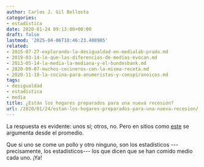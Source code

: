 ```yaml
---
author: Carlos J. Gil Bellosta
categories:
- estadística
date: 2020-01-24 09:13:00+00:00
draft: false
lastmod: '2025-04-06T18:46:23.408905'
related:
- 2015-07-27-explorando-la-desigualdad-en-medialab-prado.md
- 2019-03-14-lo-que-las-diferencias-de-medias-evocan.md
- 2013-05-14-la-media-la-mediana-y-el-bundesbank.md
- 2020-09-07-muchos-cocineros-con-la-misma-receta.md
- 2020-11-18-la-cocina-para-anumeristas-y-conspiranoicos.md
tags:
- desigualdad
- estadística
- media
title: ¿Están los hogares preparados para una nueva recesión?
url: /2020/01/24/estan-los-hogares-preparados-para-una-nueva-recesion/
---
```


La respuesta es evidente: unos sí; otros, no. Pero en sitios como [este](https://nadaesgratis.es/antonia-diaz/estan-los-hogares-preparados-para-una-nueva-recesion) se argumenta desde el promedio.

Que si uno se come un pollo y otro ninguno, son los estadísticos ---precisamente, los estadísticos--- los que dicen que se han comido medio cada uno. ¡Ya!